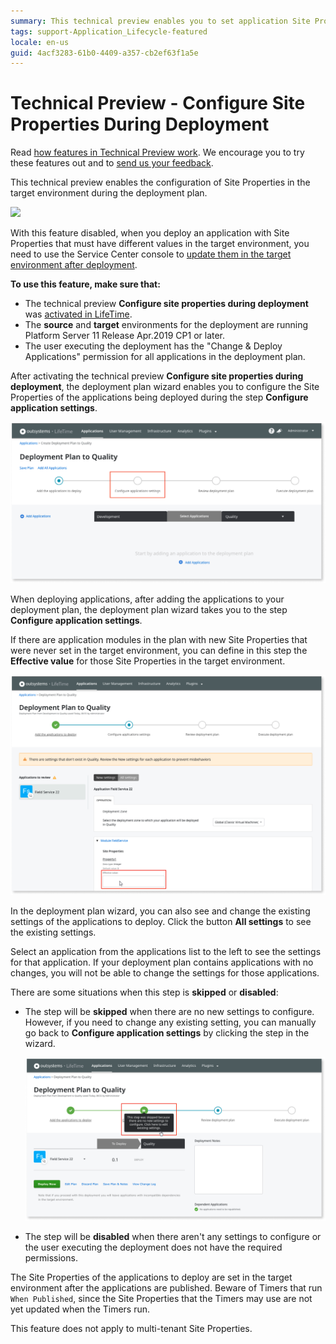 ```yaml
---
summary: This technical preview enables you to set application Site Properties in the target environment while performing a deployment in LifeTime.
tags: support-Application_Lifecycle-featured
locale: en-us
guid: 4acf3283-61b0-4409-a357-cb2ef63f1a5e
---
```


# Technical Preview - Configure Site Properties During Deployment

<div class="info" markdown="1">

Read [how features in Technical Preview work](https://success.outsystems.com/Support/Enterprise_Customers/Upgrading/Technical_Preview_features). We encourage you to try these features out and to [send us your feedback](https://www.outsystems.com/forums/discussion/48360/configure-site-properties-during-deployment/#Post177757).

</div>

This technical preview enables the configuration of Site Properties in the target environment during the deployment plan.

![](images/configure-settings-during-deploy-1.gif)

With this feature disabled, when you deploy an application with Site Properties that must have different values in the target environment, you need to use the Service Center console to [update them in the target environment after deployment](configure-application-settings-after-deployment.md).

<div class="info" markdown="1">

**To use this feature, make sure that:**

* The technical preview **Configure site properties during deployment** was [activated in LifeTime](https://success.outsystems.com/Support/Enterprise_Customers/Upgrading/Technical_Preview_features).
* The **source** and **target** environments for the deployment are running Platform Server 11 Release Apr.2019 CP1 or later.
* The user executing the deployment has the "Change & Deploy Applications" permission for all applications in the deployment plan.

</div>

After activating the technical preview **Configure site properties during deployment**, the deployment plan wizard enables you to configure the Site Properties of the applications being deployed during the step **Configure application settings**.

![](images/configure-settings-during-deploy-2.png?width=800)

When deploying applications, after adding the applications to your deployment plan, the deployment plan wizard takes you to the step **Configure application settings**.

If there are application modules in the plan with new Site Properties that were never set in the target environment, you can define in this step the **Effective value** for those Site Properties in the target environment.

![](images/configure-site-settings-during-deploy-3.png?width=800)

In the deployment plan wizard, you can also see and change the existing settings of the applications to deploy. Click the button **All settings** to see the existing settings.

Select an application from the applications list to the left to see the settings for that application. If your deployment plan contains applications with no changes, you will not be able to change the settings for those applications.

There are some situations when this step is **skipped** or **disabled**:

* The step will be **skipped** when there are no new settings to configure. However, if you need to change any existing setting, you can manually go back to **Configure application settings** by clicking the step in the wizard.

    ![](images/configure-settings-during-deploy-4.png?width=800)

* The step will be **disabled** when there aren't any settings to configure or the user executing the deployment does not have the required permissions.

The Site Properties of the applications to deploy are set in the target environment after the applications are published. Beware of Timers that run `When Published`, since the Site Properties that the Timers may use are not yet updated when the Timers run.

This feature does not apply to multi-tenant Site Properties.
